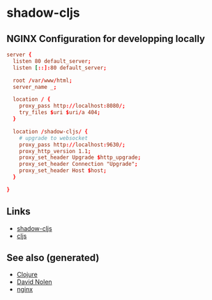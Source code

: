 # shadow-cljs


## NGINX Configuration for developping locally

```conf
server {
  listen 80 default_server;
  listen [::]:80 default_server;

  root /var/www/html;
  server_name _;

  location / {
    proxy_pass http://localhost:8080/;
    try_files $uri $uri/a 404;
  }

  location /shadow-cljs/ {
    # upgrade to websocket
    proxy_pass http://localhost:9630/;
    proxy_http_version 1.1;
    proxy_set_header Upgrade $http_upgrade;
    proxy_set_header Connection "Upgrade";
    proxy_set_header Host $host;
  }

}
```


## Links

-   [shadow-cljs](https://shadow-cljs.github.io/docs/UsersGuide.html)
-   [cljs](https://clojurescript.org/)


## See also (generated)

-   [Clojure](../decks/clojure.md)
-   [David Nolen](20200430141609-david_nolen.md)
-   [nginx](20200505112918-nginx.md)
